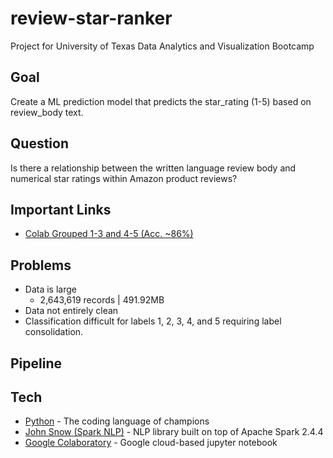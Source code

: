 # review-star-ranker
Project for University of Texas Data Analytics and Visualization Bootcamp



## Goal
Create a ML prediction model that predicts the star_rating (1-5) based on review_body text.

## Question
Is there a relationship between the written language review body and numerical star ratings within Amazon product reviews?

## Important Links
* [Colab Grouped 1-3 and 4-5 (Acc. ~86%)](https://github.com/Fergus1212/review-star-ranker/blob/master/sparnknlp_review_rating_1and5.ipynb)

## Problems
* Data is large
  * 2,643,619 records | 491.92MB
* Data not entirely clean
* Classification difficult for labels 1, 2, 3, 4, and 5 requiring label consolidation.

## Pipeline


## Tech
* [Python](https://www.python.org/) - The coding language of champions
* [John Snow (Spark NLP)](https://nlp.johnsnowlabs.com/docs/en/quickstart) - NLP library built on top of Apache Spark 2.4.4
* [Google Colaboratory](https://colab.research.google.com/notebooks/basic_features_overview.ipynb) - Google cloud-based jupyter notebook
